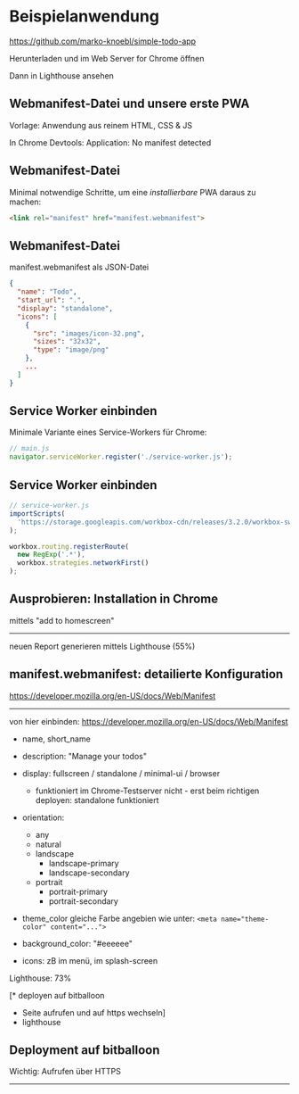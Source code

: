 # Beispielanwendung

https://github.com/marko-knoebl/simple-todo-app

Herunterladen und im Web Server for Chrome öffnen

Dann in Lighthouse ansehen

## Webmanifest-Datei und unsere erste PWA

Vorlage: Anwendung aus reinem HTML, CSS & JS

In Chrome Devtools: Application: No manifest detected

## Webmanifest-Datei

Minimal notwendige Schritte, um eine _installierbare_ PWA daraus zu machen:

```html
<link rel="manifest" href="manifest.webmanifest">
```

## Webmanifest-Datei

manifest.webmanifest als JSON-Datei

```json
{
  "name": "Todo",
  "start_url": ".",
  "display": "standalone",
  "icons": [
    {
      "src": "images/icon-32.png",
      "sizes": "32x32",
      "type": "image/png"
    },
    ...
  ]
}
```

## Service Worker einbinden

Minimale Variante eines Service-Workers für Chrome:

```js
// main.js
navigator.serviceWorker.register('./service-worker.js');
```

## Service Worker einbinden

```js
// service-worker.js
importScripts(
  'https://storage.googleapis.com/workbox-cdn/releases/3.2.0/workbox-sw.js'
);

workbox.routing.registerRoute(
  new RegExp('.*'),
  workbox.strategies.networkFirst()
);
```

## Ausprobieren: Installation in Chrome

mittels "add to homescreen"

---

neuen Report generieren mittels Lighthouse (55%)

## manifest.webmanifest: detailierte Konfiguration

https://developer.mozilla.org/en-US/docs/Web/Manifest

---

von hier einbinden:
https://developer.mozilla.org/en-US/docs/Web/Manifest

- name, short_name
- description: "Manage your todos"
- display: fullscreen / standalone / minimal-ui / browser
  - funktioniert im Chrome-Testserver nicht - erst beim richtigen deployen: standalone funktioniert
- orientation:

  - any
  - natural
  - landscape
    - landscape-primary
    - landscape-secondary
  - portrait
    - portrait-primary
    - portrait-secondary

- theme_color
  gleiche Farbe angebien wie unter:
  `<meta name="theme-color" content="...">`
- background_color: "#eeeeee"
- icons: zB im menü, im splash-screen

Lighthouse: 73%

[\* deployen auf bitballoon

- Seite aufrufen und auf https wechseln]
- lighthouse

## Deployment auf bitballoon

Wichtig: Aufrufen über HTTPS

---
